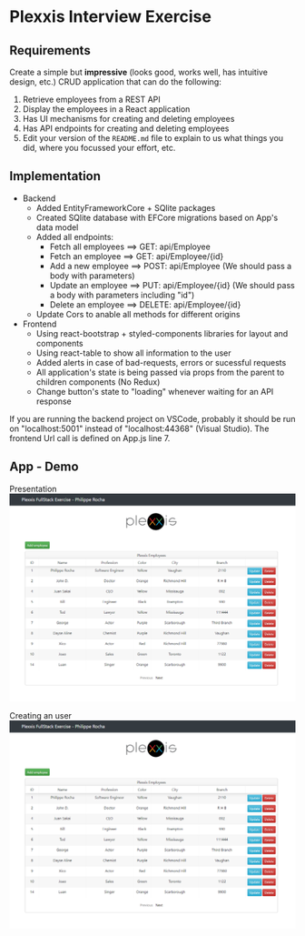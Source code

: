 # Plexxis Interview Exercise
## Requirements
Create a simple but __impressive__ (looks good, works well, has intuitive design, etc.) CRUD application that can do the following:

1) Retrieve employees from a REST API  
2) Display the employees in a React application  
3) Has UI mechanisms for creating and deleting employees  
4) Has API endpoints for creating and deleting employees  
5) Edit your version of the `README.md` file to explain to us what things you did, where you focussed your effort, etc.

## Implementation
* Backend
    * Added EntityFrameworkCore + SQlite packages
    * Created SQlite database with EFCore migrations based on App's data model
    * Added all endpoints:
        * Fetch all employees ==> GET: api/Employee
        * Fetch an employee   ==> GET: api/Employee/{id}
        * Add a new employee  ==> POST: api/Employee  (We should pass a body with parameters)
        * Update an employee  ==> PUT: api/Employee/{id}  (We should pass a body with parameters including "id")
        * Delete an employee  ==> DELETE: api/Employee/{id}
    * Update Cors to anable all methods for different origins
* Frontend
    * Using react-bootstrap + styled-components libraries for layout and components
    * Using react-table to show all information to the user
    * Added alerts in case of bad-requests, errors or sucessful requests
    * All application's state is being passed via props from the parent to children components (No Redux)
    * Change button's state to "loading" whenever waiting for an API response

If you are running the backend project on VSCode, probably it should be run on "localhost:5001" instead of "localhost:44368" (Visual Studio). The frontend Url call is defined on App.js line 7.


## App - Demo
Presentation
![Alt text](/frontend/public/1.png)

Creating an user
![Alt text](/frontend/public/1.png)
